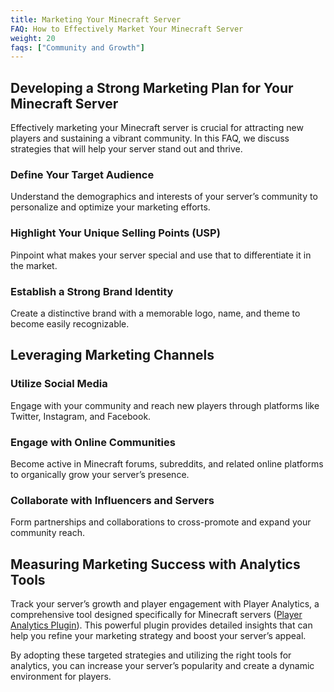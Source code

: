 ```yaml
---
title: Marketing Your Minecraft Server
FAQ: How to Effectively Market Your Minecraft Server
weight: 20
faqs: ["Community and Growth"]
---
```


## Developing a Strong Marketing Plan for Your Minecraft Server

Effectively marketing your Minecraft server is crucial for attracting new players and sustaining a vibrant community. In this FAQ, we discuss strategies that will help your server stand out and thrive.

### Define Your Target Audience

Understand the demographics and interests of your server’s community to personalize and optimize your marketing efforts.

### Highlight Your Unique Selling Points (USP)

Pinpoint what makes your server special and use that to differentiate it in the market.

### Establish a Strong Brand Identity

Create a distinctive brand with a memorable logo, name, and theme to become easily recognizable.

## Leveraging Marketing Channels

### Utilize Social Media

Engage with your community and reach new players through platforms like Twitter, Instagram, and Facebook.

### Engage with Online Communities

Become active in Minecraft forums, subreddits, and related online platforms to organically grow your server’s presence.

### Collaborate with Influencers and Servers

Form partnerships and collaborations to cross-promote and expand your community reach.

## Measuring Marketing Success with Analytics Tools

Track your server’s growth and player engagement with Player Analytics, a comprehensive tool designed specifically for Minecraft servers ([Player Analytics Plugin](https://www.playeranalytics.net/)). This powerful plugin provides detailed insights that can help you refine your marketing strategy and boost your server’s appeal.

By adopting these targeted strategies and utilizing the right tools for analytics, you can increase your server’s popularity and create a dynamic environment for players.